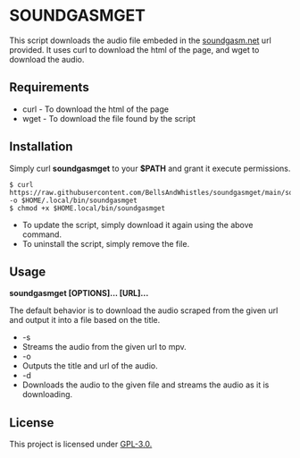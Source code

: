 # SOUNDGASMGET
This script downloads the audio file embeded in the [soundgasm.net](https://soundgasm.net/) url provided. It uses curl to download the html of the page, and wget to download the audio.

## Requirements
* curl - To download the html of the page
* wget - To download the file found by the script
## Installation
Simply curl **soundgasmget** to your **$PATH** and grant it execute permissions.
```{sh}
$ curl https://raw.githubusercontent.com/BellsAndWhistles/soundgasmget/main/soundgasmget -o $HOME/.local/bin/soundgasmget
$ chmod +x $HOME.local/bin/soundgasmget
```
* To update the script, simply download it again using the above command.
* To uninstall the script, simply remove the file.
## Usage

**soundgasmget [OPTIONS]... [URL]...**

The default behavior is to download the audio scraped from the given url and output it into a file based on the title.

* -s
*	Streams the audio from the given url to mpv.
* -o
*	Outputs the title and url of the audio.
* -d
*	Downloads the audio to the given file and streams the audio as it is downloading.
## License
This project is licensed under [GPL-3.0.](https://raw.githubusercontent.com/Illumina/licenses/master/gpl-3.0.txt)
